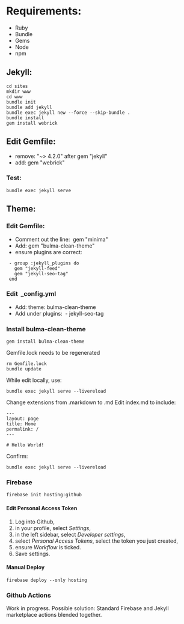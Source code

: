# Requirements:

- Ruby
- Bundle
- Gems
- Node
- npm

## Jekyll:

    cd sites
    mkdir www
    cd www
    bundle init
    bundle add jekyll
    bundle exec jekyll new --force --skip-bundle .
    bundle install
    gem install webrick

## Edit Gemfile:

- remove: "~> 4.2.0" after gem "jekyll"
- add: gem "webrick"

### Test:

    bundle exec jekyll serve

## Theme:

### Edit Gemfile:

- Comment out the line:  gem "minima"
- Add: gem "bulma-clean-theme"
- ensure plugins are correct:

```
 - group :jekyll_plugins do
   gem "jekyll-feed"
   gem "jekyll-seo-tag"
 end
```

### Edit  _config.yml

- Add: theme: bulma-clean-theme
- Add under plugins:  - jekyll-seo-tag

### Install bulma-clean-theme

    gem install bulma-clean-theme

Gemfile.lock needs to be regenerated

    rm Gemfile.lock
    bundle update

While edit locally, use:

    bundle exec jekyll serve --livereload

Change extensions from .markdown to .md
Edit index.md to include:

```
---
layout: page
title: Home
permalink: /
---

# Hello World!
```

Confirm:

    bundle exec jekyll serve --livereload

### Firebase

    firebase init hosting:github

#### Edit Personal Access Token

1. Log into Github,
2. in your profile, select _Settings_,
3. in the left sidebar, select _Developer settings_,
4. select _Personal Access Tokens_, select the token you just created,
5. ensure _Workflow_ is ticked.
6. Save settings.

#### Manual Deploy

    firebase deploy --only hosting

### Github Actions

Work in progress. Possible solution: Standard Firebase and Jekyll marketplace actions blended together.
